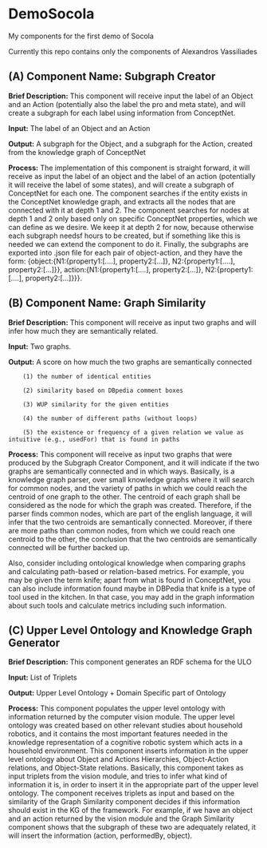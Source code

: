 # DemoSocola
My components for the first demo of Socola


Currently this repo contains only the components of Alexandros Vassiliades


## (A) Component Name: Subgraph Creator

**Brief Description:** This component will receive input the label of an Object and an Action (potentially also the label the pro and meta state), and will create a subgraph for each label using information from ConceptNet.

**Input:** The label of an Object and an Action

**Output:** A subgraph for the Object, and a subgraph for the Action, created from the knowledge graph of ConceptNet

**Process:**
The implementation of this component is straight forward, it will receive as input the label of an object and the label of an action (potentially it will receive the label of some states), and will create a subgraph of ConceptNet for each one. The component searches if the entity exists in the ConceptNet knowledge graph, and extracts all the nodes that are connected with it at depth 1 and 2. The component searches for nodes at depth 1 and 2 only based only on specific ConceptNet properties, which we can define as we desire. We keep it at depth 2 for now, because otherwise each subgraph needsf hours to be created, but if something like this is needed we can extend the component to do it. Finally, the subgraphs are exported into .json file for each pair of object-action, and they have the form:
{object:{N1:{property1:[....], property2:[...]}, N2:{property1:[....], property2:[...]}}, action:{N1:{property1:[....], property2:[...]}, N2:{property1:[....], property2:[...]}}}.



## (B) Component Name: Graph Similarity

**Brief Description:** This component will receive as input two graphs and will infer how much they are semantically related.

**Ιnput:** Two graphs.

**Output:** A score on how much the two graphs are semantically connected

        (1) the number of identical entities 
        
        (2) similarity based on DBpedia comment boxes
        
        (3) WUP similarity for the given entities
        
        (4) the number of different paths (without loops)
        
        (5) the existence or frequency of a given relation we value as intuitive (e.g., usedFor) that is found in paths
        
**Process:**
This component will receive as input two graphs that were produced by the Subgraph Creator Component, and it will indicate if the two graphs are semantically connected and in which ways. Basically, is a knowledge graph parser, over small knowledge graphs where it will search for common nodes, and the variety of paths in which we could reach the centroid of one graph to the other. The centroid of each graph shall be considered as the node for which the graph was created. Therefore, if the parser finds common nodes, which are part of the english language,  it will infer that the two centroids are semantically connected. Moreover, if there are more paths than common nodes, from which we could reach one centroid to the other, the conclusion that the two centroids are semantically connected will be further backed up.

Also, consider including ontological knowledge when comparing graphs and calculating path-based or relation-based metrics. For example, you may be given the term knife; apart from what is found in ConceptNet, you can also include information found maybe in DBPedia that knife is a type of tool used in the kitchen. In that case, you may add in the graph information about such tools and calculate metrics including such information.



## (C) Upper Level Ontology and Knowledge Graph Generator

**Brief Description:** This component generates an RDF schema for the ULO

**Ιnput:** List of Triplets

**Output:** Upper Level Ontology + Domain Specific part of Ontology

**Process:**
This component populates the upper level ontology with information returned by the computer vision module. The upper level ontology was created based on other relevant studies about household robotics, and it contains the most important features needed in the knowledge representation of a cognitive robotic system which acts in a household environment. This component inserts information in the upper level ontology about Object and Actions Hierarchies, Object-Action relations, and Object-State relations. Basically, this component takes as input triplets from the vision module, and tries to infer what kind of information it is, in order to insert it in the appropriate part of the upper level ontology. The component receives triplets as input and based on the similarity of the Graph Similarity component decides if this information should exist in the KG of the framework.
For example, if we have an object and an action returned by the vision module and the Graph Similarity component shows that the subgraph of these two are adequately related, it will insert the information (action, performedBy, object).
